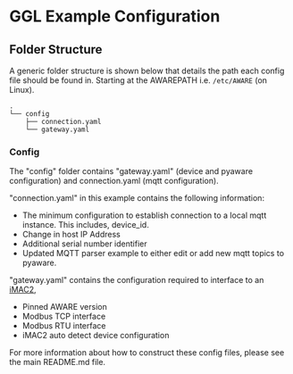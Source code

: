 # GGL Example Configuration
## Folder Structure
A generic folder structure is shown below that details the path each config file should be found in. Starting at the 
AWAREPATH i.e. `/etc/AWARE` (on Linux).
```console
.
└── config
    ├── connection.yaml
    └── gateway.yaml
```
### Config
The "config" folder contains "gateway.yaml" (device and pyaware configuration) and connection.yaml (mqtt configuration). 

"connection.yaml" in this example contains the following information:
* The minimum configuration to establish connection to a local mqtt instance. This includes, device_id.
* Change in host IP Address
* Additional serial number identifier
* Updated MQTT parser example to either edit or add new mqtt topics to pyaware.

"gateway.yaml" contains the configuration required to interface to an [iMAC2](https://www.ampcontrolgroup.com/wp-content/uploads/2017/05/iMAC2-System-User-Manual.pdf),
* Pinned AWARE version
* Modbus TCP interface
* Modbus RTU interface
* iMAC2 auto detect device configuration 
  
For more information about how to construct these config files, please see the main README.md file.
